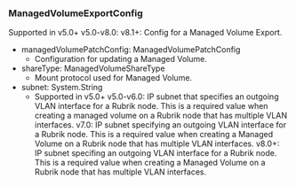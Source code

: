 ### ManagedVolumeExportConfig
Supported in v5.0+
  v5.0-v8.0: 
  v8.1+: Config for a Managed Volume Export.

- managedVolumePatchConfig: ManagedVolumePatchConfig
  - Configuration for updating a Managed Volume.
- shareType: ManagedVolumeShareType
  - Mount protocol used for Managed Volume.
- subnet: System.String
  - Supported in v5.0+
  v5.0-v6.0: IP subnet that specifies an outgoing VLAN interface for a Rubrik node. This is a required value when creating a managed volume on a Rubrik node that has multiple VLAN interfaces.
  v7.0: IP subnet specifying an outgoing VLAN interface for a Rubrik node. This is a required value when creating a Managed Volume on a Rubrik node that has multiple VLAN interfaces.
  v8.0+: IP subnet specifing an outgoing VLAN interface for a Rubrik node. This is a required value when creating a Managed Volume on a Rubrik node that has multiple VLAN interfaces.

